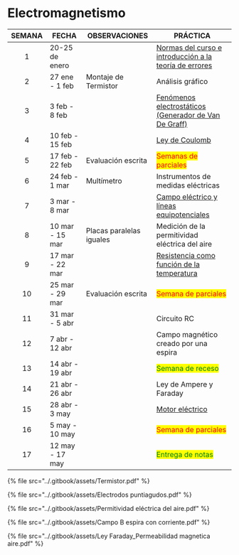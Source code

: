 # Electromagnetismo

<table>
  <thead>
    <tr>
      <th>SEMANA</th>
      <th>FECHA</th>
      <th>OBSERVACIONES</th>
      <th>PRÁCTICA</th>
    </tr>
  </thead>
  <tbody>
    <tr>
      <td align="center">1</td>
      <td>20-25 de enero</td>
      <td></td>
      <td><a href="https://lalgfisica.readthedocs.io/es/latest/Mechanics/005_Errors.html">Normas del curso e introducción a la teoría de errores</a></td>
    </tr>
    <tr>
      <td align="center">2</td>
      <td>27 ene - 1 feb</td>
      <td>Montaje de Termistor</td>
      <td>Análisis gráfico</td>
    </tr>
    <tr>
      <td align="center">3</td>
      <td>3 feb - 8 feb</td>
      <td></td>
      <td><a href="https://lalgfisica.readthedocs.io/es/latest/Electromagnetismo/025_Van_de_Graff.html">Fenómenos electrostáticos (Generador de Van De Graff)</a></td>
    </tr>
    <tr>
      <td align="center">4</td>
      <td>10 feb - 15 feb</td>
      <td></td>
      <td><a href="https://lalgfisica.readthedocs.io/es/latest/Electromagnetismo/020_Coulomb_Law.html"</a> Ley de Coulomb</td>
    </tr>
    <tr>
      <td align="center">5</td>
      <td>17 feb - 22 feb</td>
      <td>Evaluación escrita</td>
      <td><mark style="color:red;">Semanas de parciales</mark></td>
    </tr>
    <tr>
      <td align="center">6</td>
      <td>24 feb - 1 mar</td>
      <td>Multímetro</td>
      <td>Instrumentos de medidas eléctricas</td>
    </tr>
    <tr>
      <td align="center">7</td>
      <td>3 mar - 8 mar</td>
      <td></td>
      <td><a href="https://lalgfisica.readthedocs.io/es/latest/Electromagnetismo/065_Equipotentials.html">Campo eléctrico y líneas equipotenciales</a></td>
    </tr>
    <tr>
      <td align="center">8</td>
      <td>10 mar - 15 mar</td>
      <td>Placas paralelas iguales</td>
      <td>Medición de la permitividad eléctrica del aire</td>
    </tr>
    <tr>
      <td align="center">9</td>
      <td>17 mar - 22 mar</td>
      <td></td>
      <td><a href="https://lalgfisica.readthedocs.io/es/latest/Electromagnetismo/095_Resistance_Temperature.html">Resistencia como función de la temperatura</a></td>
    </tr>
    <tr>
      <td align="center">10</td>
      <td>25 mar - 29 mar</td>
      <td>Evaluación escrita</td>
      <td><mark style="color:red;">Semana de parciales</mark></td>
    </tr>
    <tr>
      <td align="center">11</td>
      <td>31 mar - 5 abr</td>
      <td></td>
      <td>Circuito RC</td>
    </tr>
    <tr>
      <td align="center">12</td>
      <td>7 abr - 12 abr</td>
      <td></td>
      <td>Campo magnético creado por una espira</td>
    </tr>
    <tr>
      <td align="center">13</td>
      <td>14 abr - 19 abr</td>
      <td></td>
      <td><mark style="color:green;">Semana de receso</mark></td>
    </tr>
    <tr>
      <td align="center">14</td>
      <td>21 abr - 26 abr</td>
      <td></td>
      <td>Ley de Ampere y Faraday</td>
    </tr>
    <tr>
      <td align="center">15</td>
      <td>28 abr - 3 may</td>
      <td></td>
      <td><a href="https://lalgfisica.readthedocs.io/es/latest/Electromagnetismo/170_Motor_DC.html">Motor eléctrico</a></td>
    </tr>
    <tr>
      <td align="center">16</td>
      <td>5 may - 10 may</td>
      <td></td>
      <td><mark style="color:red;">Semana de parciales</mark></td>
    </tr>
    <tr>
      <td align="center">17</td>
      <td>12 may - 17 may</td>
      <td></td>
      <td><mark style="color:green;">Entrega de notas</mark></td>
    </tr>
  </tbody>
</table>


{% file src="../.gitbook/assets/Termistor.pdf" %}

{% file src="../.gitbook/assets/Electrodos puntiagudos.pdf" %}

{% file src="../.gitbook/assets/Permitividad eléctrica del aire.pdf" %}

{% file src="../.gitbook/assets/Campo B espira con corriente.pdf" %}

{% file src="../.gitbook/assets/Ley Faraday_Permeabilidad magnetica aire.pdf" %}
